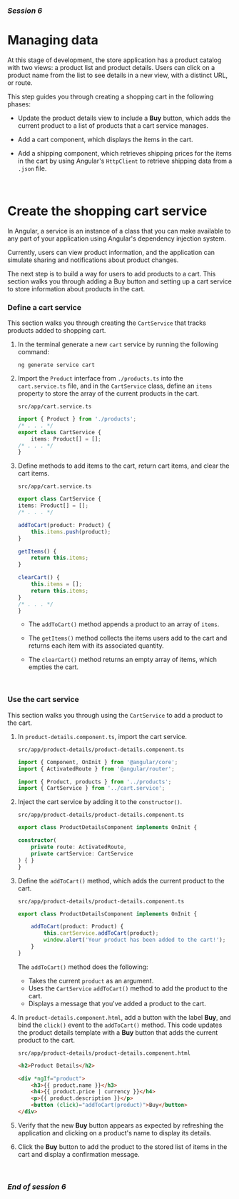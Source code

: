 ### *Session 6*

# Managing data

At this stage of development, the store application has a product catalog with two views: a product list and product details. Users can click on a product name from the list to see details in a new view, with a distinct URL, or route.

This step guides you through creating a shopping cart in the following phases:

* Update the product details view to include a **Buy** button, which adds the current product to a list of products that a cart service manages.

* Add a cart component, which displays the items in the cart.

* Add a shipping component, which retrieves shipping prices for the items in the cart by using Angular's `HttpClient` to retrieve shipping data from a `.json` file.

<br>

# Create the shopping cart service

In Angular, a service is an instance of a class that you can make available to any part of your application using Angular's dependency injection system.

Currently, users can view product information, and the application can simulate sharing and notifications about product changes.

The next step is to build a way for users to add products to a cart. This section walks you through adding a Buy button and setting up a cart service to store information about products in the cart.

### Define a cart service
This section walks you through creating the `CartService` that tracks products added to shopping cart.

1. In the terminal generate a new `cart` service by running the following command:

    ```
    ng generate service cart
    ```

2. Import the `Product` interface from `./products.ts` into the `cart.service.ts` file, and in the `CartService` class, define an `items` property to store the array of the current products in the cart.

    `src/app/cart.service.ts`
    ```typescript
    import { Product } from './products';
    /* . . . */
    export class CartService {
        items: Product[] = [];
    /* . . . */
    }
    ```
3. Define methods to add items to the cart, return cart items, and clear the cart items.

    `src/app/cart.service.ts`
    ```typescript
    export class CartService {
    items: Product[] = [];
    /* . . . */

    addToCart(product: Product) {
        this.items.push(product);
    }

    getItems() {
        return this.items;
    }

    clearCart() {
        this.items = [];
        return this.items;
    }
    /* . . . */
    }
    ```
    * The `addToCart()` method appends a product to an array of `items`.

    * The `getItems()` method collects the items users add to the cart and returns each item with its associated quantity.

    * The `clearCart()` method returns an empty array of items, which empties the cart.

<br>

### Use the cart service

This section walks you through using the `CartService` to add a product to the cart.

1. In `product-details.component.ts`, import the cart service.

    `src/app/product-details/product-details.component.ts`
    ```typescript
    import { Component, OnInit } from '@angular/core';
    import { ActivatedRoute } from '@angular/router';

    import { Product, products } from '../products';
    import { CartService } from '../cart.service';
    ```

2. Inject the cart service by adding it to the `constructor()`.

    `src/app/product-details/product-details.component.ts`
    ```typescript
    export class ProductDetailsComponent implements OnInit {

    constructor(
        private route: ActivatedRoute,
        private cartService: CartService
    ) { }
    }
    ```

3. Define the `addToCart()` method, which adds the current product to the cart.

    `src/app/product-details/product-details.component.ts`
    ```typescript
    export class ProductDetailsComponent implements OnInit {

        addToCart(product: Product) {
            this.cartService.addToCart(product);
            window.alert('Your product has been added to the cart!');
        }
    }
    ```

    The `addToCart()` method does the following:

    * Takes the current `product` as an argument.
    * Uses the `CartService` `addToCart()` method to add the product to the cart.
    * Displays a message that you've added a product to the cart.

4. In `product-details.component.html`, add a button with the label **Buy**, and bind the `click()` event to the `addToCart()` method. This code updates the product details template with a **Buy** button that adds the current product to the cart.

    `src/app/product-details/product-details.component.html`
    ```html
    <h2>Product Details</h2>

    <div *ngIf="product">
        <h3>{{ product.name }}</h3>
        <h4>{{ product.price | currency }}</h4>
        <p>{{ product.description }}</p>
        <button (click)="addToCart(product)">Buy</button>
    </div>
    ```

5. Verify that the new **Buy** button appears as expected by refreshing the application and clicking on a product's name to display its details.

6. Click the **Buy** button to add the product to the stored list of items in the cart and display a confirmation message.

<br>

### *End of session 6*
